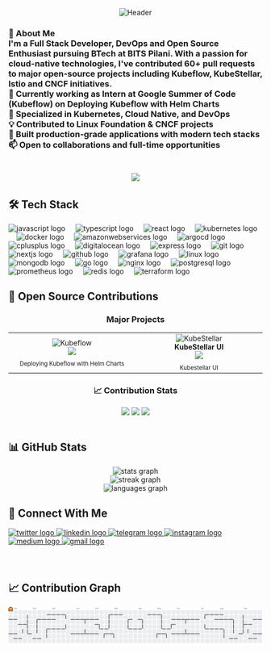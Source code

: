 <div align="center">
  
![Header](https://capsule-render.vercel.app/api?type=waving&color=0:0a192f,50:172a45,100:00d4ff&height=300&section=header&text=Hi%20there!%20I%27m%20Kunal%20Dugar%20%F0%9F%91%8B&fontSize=50&fontColor=64ffda&animation=twinkling&fontAlignY=35&desc=Full%20Stack%20Developer%20%7C%20DevOps%20Engineer%20%7C%20Open%20Source%20Contributor&descSize=20&descAlignY=55)

</div>

<h3 align="left">🚀 About Me<br>I'm a Full Stack Developer, DevOps and Open Source Enthusiast pursuing BTech at BITS Pilani. With a passion for cloud-native technologies, I've contributed 60+ pull requests to major open-source projects including Kubeflow, KubeStellar, Istio and CNCF initiatives.<br>🔭 Currently working as Intern at Google Summer of Code (Kubeflow) on Deploying Kubeflow with Helm Charts<br>🌱 Specialized in Kubernetes, Cloud Native, and DevOps<br>💡 Contributed to Linux Foundation & CNCF projects<br>🎯 Built production-grade applications with modern tech stacks<br>📫 Open to collaborations and full-time opportunities</h3>

###

<br clear="both">

<div align="center">
  <img height="300" src="https://user-images.githubusercontent.com/74038190/225813708-98b745f2-7d22-48cf-9150-083f1b00d6c9.gif"  />
</div>

###

## 🛠️ Tech Stack

<div align="left">
  <img src="https://cdn.jsdelivr.net/gh/devicons/devicon/icons/javascript/javascript-original.svg" height="30" alt="javascript logo"  />
  <img width="12" />
  <img src="https://cdn.jsdelivr.net/gh/devicons/devicon/icons/typescript/typescript-original.svg" height="30" alt="typescript logo"  />
  <img width="12" />
  <img src="https://cdn.jsdelivr.net/gh/devicons/devicon/icons/react/react-original-wordmark.svg" height="30" alt="react logo"  />
  <img width="12" />
  <img src="https://cdn.jsdelivr.net/gh/devicons/devicon/icons/kubernetes/kubernetes-plain.svg" height="30" alt="kubernetes logo"  />
  <img width="12" />
  <img src="https://cdn.jsdelivr.net/gh/devicons/devicon/icons/docker/docker-original.svg" height="30" alt="docker logo"  />
  <img width="12" />
  <img src="https://cdn.jsdelivr.net/gh/devicons/devicon/icons/amazonwebservices/amazonwebservices-line-wordmark.svg" height="30" alt="amazonwebservices logo"  />
  <img width="12" />
  <img src="https://cdn.jsdelivr.net/gh/devicons/devicon/icons/argocd/argocd-original.svg" height="30" alt="argocd logo"  />
  <img width="12" />
  <img src="https://cdn.jsdelivr.net/gh/devicons/devicon/icons/cplusplus/cplusplus-original.svg" height="30" alt="cplusplus logo"  />
  <img width="12" />
  <img src="https://cdn.jsdelivr.net/gh/devicons/devicon/icons/digitalocean/digitalocean-original.svg" height="30" alt="digitalocean logo"  />
  <img width="12" />
  <img src="https://cdn.jsdelivr.net/gh/devicons/devicon/icons/express/express-original.svg" height="30" alt="express logo"  />
  <img width="12" />
  <img src="https://cdn.jsdelivr.net/gh/devicons/devicon/icons/git/git-original.svg" height="30" alt="git logo"  />
  <img width="12" />
  <img src="https://cdn.jsdelivr.net/gh/devicons/devicon/icons/nextjs/nextjs-original.svg" height="30" alt="nextjs logo"  />
  <img width="12" />
  <img src="https://cdn.jsdelivr.net/gh/devicons/devicon/icons/github/github-original.svg" height="30" alt="github logo"  />
  <img width="12" />
  <img src="https://cdn.jsdelivr.net/gh/devicons/devicon/icons/grafana/grafana-original.svg" height="30" alt="grafana logo"  />
  <img width="12" />
  <img src="https://cdn.jsdelivr.net/gh/devicons/devicon/icons/linux/linux-original.svg" height="30" alt="linux logo"  />
  <img width="12" />
  <img src="https://cdn.jsdelivr.net/gh/devicons/devicon/icons/mongodb/mongodb-original.svg" height="30" alt="mongodb logo"  />
  <img width="12" />
  <img src="https://cdn.jsdelivr.net/gh/devicons/devicon/icons/go/go-original.svg" height="30" alt="go logo"  />
  <img width="12" />
  <img src="https://cdn.jsdelivr.net/gh/devicons/devicon/icons/nginx/nginx-original.svg" height="30" alt="nginx logo"  />
  <img width="12" />
  <img src="https://cdn.jsdelivr.net/gh/devicons/devicon/icons/postgresql/postgresql-original.svg" height="30" alt="postgresql logo"  />
  <img width="12" />
  <img src="https://cdn.jsdelivr.net/gh/devicons/devicon/icons/prometheus/prometheus-original.svg" height="30" alt="prometheus logo"  />
  <img width="12" />
  <img src="https://cdn.jsdelivr.net/gh/devicons/devicon/icons/redis/redis-original.svg" height="30" alt="redis logo"  />
  <img width="12" />
  <img src="https://cdn.jsdelivr.net/gh/devicons/devicon/icons/terraform/terraform-original.svg" height="30" alt="terraform logo"  />
</div>

###

## 🌟 Open Source Contributions

<div align="center">

### Major Projects

<table>
<tr>
<td align="center" width="33%">
<img src="https://avatars.githubusercontent.com/u/33164907?s=200&v=4" width="80" height="80" alt="Kubeflow"/>
<br>
<img src="https://img.shields.io/badge/Google_Summer_of_Code-2025-4285F4?style=flat-square&logo=google&logoColor=white"/>
<br>
<sub>Deploying Kubeflow with Helm Charts</sub>
</td>
<td align="center" width="33%">
<img src="https://avatars.githubusercontent.com/u/134407106?s=200&v=4" width="80" height="80" alt="KubeStellar"/>
<br><b>KubeStellar UI</b>
<br>
<img src="https://img.shields.io/badge/Maintainer-LFX25-00B5E2?style=flat-square&logo=cncf&logoColor=white"/>
<br>
<sub>Kubestellar UI</sub>
</td>
</tr>
</table>

### 📈 Contribution Stats

<div align="center">
  <img src="https://img.shields.io/badge/Pull_Requests-60+-00d4ff?style=for-the-badge&logo=github&logoColor=white"/>
  <img src="https://img.shields.io/badge/Organizations-Linux_Foundation-0066B8?style=for-the-badge&logo=linux&logoColor=white"/>
  <img src="https://img.shields.io/badge/CNCF-Contributor-231F20?style=for-the-badge&logo=cncf&logoColor=white"/>
</div>

<br>

</div>

###

## 📊 GitHub Stats

<div align="center">
  <img src="https://github-readme-stats.vercel.app/api?username=kunal-511&hide_title=false&hide_rank=false&show_icons=true&include_all_commits=true&count_private=true&disable_animations=false&theme=dracula&locale=en&hide_border=true" height="150" alt="stats graph" /> <br>
  <img src="https://streak-stats.demolab.com?user=kunal-511&locale=en&mode=daily&theme=dracula&hide_border=true&border_radius=5" height="150" alt="streak graph" /> <br>
  <img src="https://github-readme-stats.vercel.app/api/top-langs?username=kunal-511&locale=en&hide_title=false&layout=compact&card_width=320&langs_count=5&theme=dracula&hide_border=true" height="150" alt="languages graph"  />
</div>

###

## 🔗 Connect With Me

<div align="left">
  <a href="https://x.com/kunal_dugar" target="_blank">
    <img src="https://img.shields.io/static/v1?message=Twitter&logo=twitter&label=&color=1DA1F2&logoColor=white&labelColor=&style=for-the-badge" height="35" alt="twitter logo"  />
  </a>
  <a href="https://linkedin.com/in/KunalDugar2004" target="_blank">
    <img src="https://img.shields.io/static/v1?message=LinkedIn&logo=linkedin&label=&color=0077B5&logoColor=white&labelColor=&style=for-the-badge" height="35" alt="linkedin logo"  />
  </a>
  <a href="https://t.me/Kunal022004" target="_blank">
    <img src="https://img.shields.io/static/v1?message=Telegram&logo=telegram&label=&color=2CA5E0&logoColor=white&labelColor=&style=for-the-badge" height="35" alt="telegram logo"  />
  </a>
  <a href="https://www.instagram.com/_kunal_2004_/" target="_blank">
    <img src="https://img.shields.io/static/v1?message=Instagram&logo=instagram&label=&color=E4405F&logoColor=white&labelColor=&style=for-the-badge" height="35" alt="instagram logo"  />
  </a>
  <a href="https://medium.com/@kunalD02" target="_blank">
    <img src="https://img.shields.io/static/v1?message=Medium&logo=medium&label=&color=12100E&logoColor=white&labelColor=&style=for-the-badge" height="35" alt="medium logo"  />
  </a>
  <a href="mailto:yoyokvunal@gmail.com" target="_blank">
    <img src="https://img.shields.io/static/v1?message=Gmail&logo=gmail&label=&color=D14836&logoColor=white&labelColor=&style=for-the-badge" height="35" alt="gmail logo"  />
  </a>
</div>

###

<br clear="both">

## 📈 Contribution Graph

<picture>
  <source media="(prefers-color-scheme: dark)" srcset="https://raw.githubusercontent.com/kunal-511/kunal-511/output/pacman-contribution-graph-dark.svg">
  <source media="(prefers-color-scheme: light)" srcset="https://raw.githubusercontent.com/kunal-511/kunal-511/output/pacman-contribution-graph.svg">
  <img alt="pacman contribution graph" src="https://raw.githubusercontent.com/kunal-511/kunal-511/output/pacman-contribution-graph.svg">
</picture>

###
